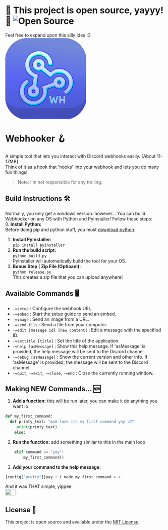 # 🚀 **This project is open source, yayyy!** 🚀 ![Open Source](https://img.shields.io/badge/Open%20Source-%E2%9C%94-brightgreen)<br>
Feel free to expand upon this silly idea :3 <br>
  ![Webhooker Image](webhooker.png)

# Webhooker 🪝
A simple tool that lets you interact with Discord webhooks  easily. [About 11-17MB]<br>
Think of it as a hook that 'hooks' into your webhook and lets you do many fun things!
> Note: I’m not responsible for any trolling.

## Build Instructions 🛠️
Normally, you only get a windows version. however...
You can build Webhooker on any OS with Python and PyInstaller! Follow these steps:\
0. **Install Python:**\
Before doing pip and python stuff, you must [download python](https://www.python.org/downloads/).
1. **Install PyInstaller:**\
  `pip install pyinstaller`
2. **Run the build script:**\
   `python build.py`\
   PyInstaller will automatically build the tool for your OS.
3. **Bonus Step | Zip File (Optioanl):**\
  `python release.py`\
  This creates a zip file that you can upload anywhere!

## Available Commands 🖥️
- `-=setup` : Configure the webhook URL.
- `-=embed` : Start the setup guide to send an embed.
- `-=image` : Send an image from a URL.
- `-=send-file` : Send a file from your computer.
- `-=edit [message id] [new content]` : Edit a message with the specified ID.
- `-=settitle [title]` : Set the title of the application.
- `-=help [asMessage]` : Show this help message. If 'asMessage' is provided, the help message will be sent to the Discord channel.
- `-=debug [asMessage]` : Show the current version and other info. If 'asMessage' is provided, the message will be sent to the Discord channel.
- `-=quit`, `-=exit`, `-=close`, `-=end` : Close the currently running window.

## Making NEW Commands... 🆕
1. **Add a function:**
this will be run later, you can make it do anything you want :o
```python
def my_first_command:
  def printy_text: "mom look its my first command yay :D" 
     print(printy_text)
    else:
```
2. **Run the function:**
add something similar to this in the main loop
```python
    elif command == "yay":
        my_first_command()
```
3. **Add your command to the help message:**
```python
{config["prefix"]}yay : i made my first command >-<
```
And it was THAT simple, yippee<br>
<img src="https://media1.tenor.com/m/2qa6loVQLEIAAAAd/yippee-creature-autism-creature.gif" width="25%" height="25%">
## License 📜
This project is open source and available under the [MIT License](LICENSE).
